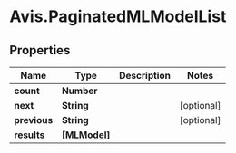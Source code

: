 # Avis.PaginatedMLModelList

## Properties

| Name         | Type                        | Description | Notes      |
| ------------ | --------------------------- | ----------- | ---------- |
| **count**    | **Number**                  |             |
| **next**     | **String**                  |             | [optional] |
| **previous** | **String**                  |             | [optional] |
| **results**  | [**[MLModel]**](MLModel.md) |             |
